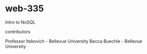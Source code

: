 # web-335
Intro to NoSQL 


contributors

Professor Itskovich - Bellevue University Becca Buechle - Bellevue University
